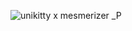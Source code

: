 ![unikitty x mesmerizer _P](https://github.com/user-attachments/assets/bc80175b-a51f-4f9c-bb16-9563932834b3)
